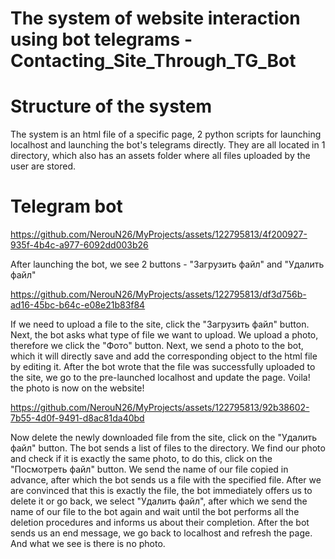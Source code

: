 # The system of website interaction using bot telegrams - Contacting_Site_Through_TG_Bot

# Structure of the system

The system is an html file of a specific page, 2 python scripts for launching localhost and launching the bot's telegrams directly. They are all located in 1 directory, which also has an assets folder where all files uploaded by the user are stored.

# Telegram bot

https://github.com/NerouN26/MyProjects/assets/122795813/4f200927-935f-4b4c-a977-6092dd003b26

After launching the bot, we see 2 buttons - "Загрузить файл" and "Удалить файл"

https://github.com/NerouN26/MyProjects/assets/122795813/df3d756b-ad16-45bc-b64c-e08e21b83f84

If we need to upload a file to the site, click the "Загрузить файл" button. Next, the bot asks what type of file we want to upload. We upload a photo, therefore we click the "Фото" button. Next, we send a photo to the bot, which it will directly save and add the corresponding object to the html file by editing it. After the bot wrote that the file was successfully uploaded to the site, we go to the pre-launched localhost and update the page. Voila! the photo is now on the website!

https://github.com/NerouN26/MyProjects/assets/122795813/92b38602-7b55-4d0f-9491-d8ac81da40bd

Now delete the newly downloaded file from the site, click on the "Удалить файл" button. The bot sends a list of files to the directory. We find our photo and check if it is exactly the same photo, to do this, click on the "Посмотреть файл" button. We send the name of our file copied in advance, after which the bot sends us a file with the specified file. After we are convinced that this is exactly the file, the bot immediately offers us to delete it or go back, we select "Удалить файл", after which we send the name of our file to the bot again and wait until the bot performs all the deletion procedures and informs us about their completion. After the bot sends us an end message, we go back to localhost and refresh the page. And what we see is there is no photo.
